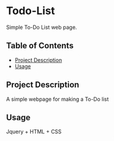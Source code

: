 # Todo-List

Simple To-Do List web page.

## Table of Contents

- [Project Description](#project-description)
- [Usage](#usage)

## Project Description

A simple webpage for making a To-Do list


## Usage

Jquery + HTML + CSS



